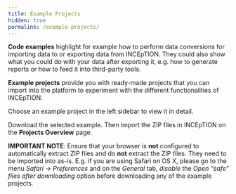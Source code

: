 ```yaml
---
title: Example Projects
hidden: true
permalink: /example-projects/
---
```


**Code examples** highlight for example how to perform data conversions for importing data to or
exporting data from INCEpTION. They could also show what you could do with your data after exporting
it, e.g. how to generate reports or how to feed it into third-party tools.


**Example projects** provide you with ready-made projects that you can import into the platform to
experiment with the different functionalities of INCEpTION.

Choose an example project in the left sidebar to view it in detail.

Download the selected example. Then import the ZIP files in INCEpTION on the **Projects Overview** page.


**IMPORTANT NOTE**: Ensure that your browser is **not** configured to automatically 
extract ZIP files and do **not** extract the ZIP files. They need to be imported into as-is.
E.g. if you are using Safari on OS X, please go to the menu *Safari* -> *Preferences* and on
the *General* tab, *disable* the *Open "safe" files after downloading* option before downloading
any of the example projects.

